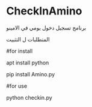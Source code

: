 # CheckInAmino

برنامج تسجيل دخول يومي في الامينو 

المتطلبات ل التثبيت 

#for install 

apt install python

pip install Amino.py

#for use

python checkin.py
